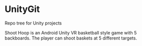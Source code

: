 # UnityGit
Repo tree for Unity projects

Shoot Hoop is an Android Unity VR basketball style game with 5 backboards.  The player can shoot baskets at 5 different targets.  
